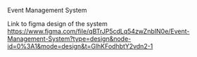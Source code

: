 Event Management System


Link to figma design of the system https://www.figma.com/file/qBTrJP5cdLq54zwZnbIN0e/Event-Management-System?type=design&node-id=0%3A1&mode=design&t=GlhKFodhbtY2vdn2-1
